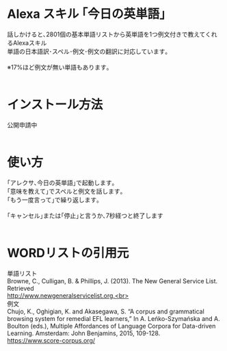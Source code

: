# Alexa スキル ｢今日の英単語｣
話しかけると､2801個の基本単語リストから英単語を1つ例文付きで教えてくれるAlexaスキル<br>
単語の日本語訳･スペル･例文･例文の翻訳に対応しています｡<br>
<br>
※17%ほど例文が無い単語もあります｡<br>
<br>
# インストール方法
公開申請中<br>
<br>
# 使い方
｢アレクサ､今日の英単語｣で起動します｡<br>
｢意味を教えて｣でスペルと例文を話します｡<br>
｢もう一度言って｣で繰り返します｡<br>
<br>
｢キャンセル｣または｢停止｣と言うか､7秒経つと終了します<br>
<br>
# WORDリストの引用元
単語リスト<br>
Browne, C., Culligan, B. & Phillips, J. (2013). The New General Service List. Retrieved<br>
http://www.newgeneralservicelist.org.<br>
<br>
例文<br>
Chujo, K., Oghigian, K. and Akasegawa, S. “A corpus and grammatical browsing system for remedial EFL learners,” In A. Leńko-Szymańska and A. Boulton (eds.), Multiple Affordances of Language Corpora for Data-driven Learning. Amsterdam: John Benjamins, 2015, 109-128.<br>
https://www.score-corpus.org/<br>
<br>
